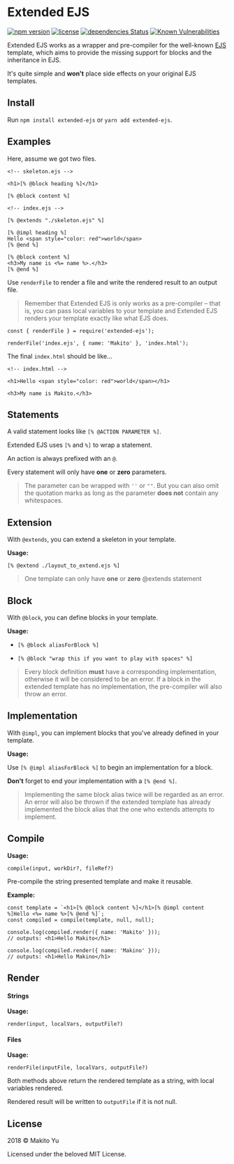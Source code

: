 

# Extended EJS

[![npm version](https://badge.fury.io/js/extended-ejs.svg)](https://www.npmjs.com/package/extended-ejs)
[![license](https://img.shields.io/github/license/SumiMakito/extended-ejs.svg)](LICENSE)
[![dependencies Status](https://david-dm.org/SumiMakito/extended-ejs/status.svg)](https://david-dm.org/SumiMakito/extended-ejs)
[![Known Vulnerabilities](https://snyk.io/test/github/SumiMakito/extended-ejs/badge.svg?targetFile=package.json)](https://snyk.io/test/github/SumiMakito/extended-ejs?targetFile=package.json)

Extended EJS works as a wrapper and pre-compiler for the well-known [EJS](https://github.com/mde/ejs) template, which aims to provide the missing support for blocks and the inheritance in EJS.

It's quite simple and **won't** place side effects on your original EJS templates.


## Install

Run `npm install extended-ejs` or `yarn add extended-ejs`.

## Examples

Here, assume we got two files. 

```
<!-- skeleton.ejs -->

<h1>[% @block heading %]</h1>

[% @block content %]
```

```
<!-- index.ejs -->

[% @extends "./skeleton.ejs" %]

[% @impl heading %]
Hello <span style="color: red">world</span>
[% @end %]

[% @block content %]
<h3>My name is <%= name %>.</h3>
[% @end %]
```

Use `renderFile` to render a file and write the rendered result to an output file.

> Remember that Extended EJS is only works as a pre-compiler – that is, you can pass local variables to your template and Extended EJS renders your template exactly like what EJS does.

```
const { renderFile } = require('extended-ejs');

renderFile('index.ejs', { name: 'Makito' }, 'index.html');
```

The final `index.html` should be like...

```
<!-- index.html -->

<h1>Hello <span style="color: red">world</span></h1>

<h3>My name is Makito.</h3>
```

## Statements

A valid statement looks like `[% @ACTION PARAMETER %]`.

Extended EJS uses `[%` and `%]` to wrap a statement.

An action is always prefixed with an `@`.

Every statement will only have **one** or **zero** parameters.

> The parameter can be wrapped with `''` or  `""`. But you can also omit the quotation marks as long as the parameter **does not** contain any whitespaces.

## Extension

With `@extends`, you can extend a skeleton in your template.

**Usage:**

`[% @extend ./layout_to_extend.ejs %]`

> One template can only have **one** or **zero** @extends statement

## Block

With `@block`, you can define blocks in your template.

**Usage:**

- `[% @block aliasForBlock %]`

- `[% @block "wrap this if you want to play with spaces" %]`

> Every block definition **must** have a corresponding implementation, otherwise it will be considered to be an error. If a block in the extended template has no implementation, the pre-compiler will also throw an error.

## Implementation

With `@impl`, you can implement blocks that you've already defined in your template.

**Usage:**

Use `[% @impl aliasForBlock %]` to begin an implementation for a block.

**Don't** forget to end your implementation with a `[% @end %]`.

> Implementing the same block alias twice will be regarded as an error. An error will also be thrown if the extended template has already implemented the block alias that the one who extends attempts to implement.

## Compile

**Usage:**

```
compile(input, workDir?, fileRef?)
```

Pre-compile the string presented template and make it reusable.

**Example:**

```
const template = `<h1>[% @block content %]</h1>[% @impl content %]Hello <%= name %>[% @end %]`;
const compiled = compile(template, null, null);

console.log(compiled.render({ name: 'Makito' }));
// outputs: <h1>Hello Makito</h1>

console.log(compiled.render({ name: 'Makino' }));
// outputs: <h1>Hello Makino</h1>
```

## Render

#### Strings

**Usage:**

```
render(input, localVars, outputFile?)
```

#### Files

**Usage:**

```
renderFile(inputFile, localVars, outputFile?)
```

Both methods above return the rendered template as a string, with local variables rendered.

Rendered result will be written to  `outputFile` if it is not null.


## License

2018 &copy; Makito Yu

Licensed under the beloved MIT License.


